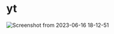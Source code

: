 # yt
![Screenshot from 2023-06-16 18-12-51](https://github.com/Anand4756/yt/assets/73114463/184aacc9-bd49-4f80-973d-e734492d2c81)
